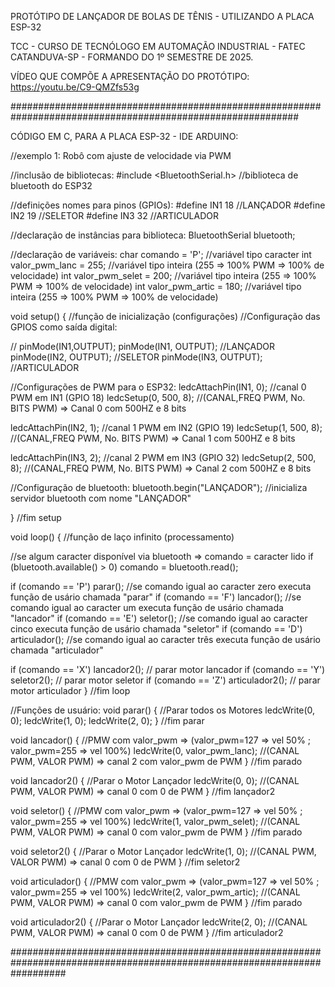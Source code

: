 PROTÓTIPO DE LANÇADOR DE BOLAS DE TÊNIS - UTILIZANDO A PLACA ESP-32

TCC - CURSO DE TECNÓLOGO EM AUTOMAÇÃO INDUSTRIAL - FATEC CATANDUVA-SP - FORMANDO DO 1º SEMESTRE DE 2025.

VÍDEO QUE COMPÕE A APRESENTAÇÃO DO PROTÓTIPO: https://youtu.be/C9-QMZfs53g 


############################################################################################################


CÓDIGO EM C, PARA A PLACA ESP-32 - IDE ARDUINO:

//exemplo 1: Robô com ajuste de velocidade via PWM

//inclusão de bibliotecas:
#include <BluetoothSerial.h>  //biblioteca de bluetooth do ESP32

//definições nomes para pinos (GPIOs):
#define IN1 18  //LANÇADOR
#define IN2 19  //SELETOR
#define IN3 32  //ARTICULADOR

//declaração de instâncias para biblioteca:
BluetoothSerial bluetooth;

//declaração de variáveis:
char comando = 'P';         //variável tipo caracter
int valor_pwm_lanc = 255;   //variável tipo inteira (255 => 100% PWM => 100% de velocidade)
int valor_pwm_selet = 200;  //variável tipo inteira (255 => 100% PWM => 100% de velocidade)
int valor_pwm_artic = 180;  //variável tipo inteira (255 => 100% PWM => 100% de velocidade)


void setup() {  //função de inicialização (configurações)
  //Configuração das GPIOS como saída digital:

  // pinMode(IN1,OUTPUT);
  pinMode(IN1, OUTPUT);  //LANÇADOR
  pinMode(IN2, OUTPUT);  //SELETOR
  pinMode(IN3, OUTPUT);  //ARTICULADOR


  //Configurações de PWM para o ESP32:
  ledcAttachPin(IN1, 0);  //canal 0 PWM em IN1 (GPIO 18)
  ledcSetup(0, 500, 8);   //(CANAL,FREQ PWM, No. BITS PWM) => Canal 0 com 500HZ e 8 bits

  ledcAttachPin(IN2, 1);  //canal 1 PWM em IN2 (GPIO 19)
  ledcSetup(1, 500, 8);   //(CANAL,FREQ PWM, No. BITS PWM) => Canal 1 com 500HZ e 8 bits

  ledcAttachPin(IN3, 2);  //canal 2 PWM em IN3 (GPIO 32)
  ledcSetup(2, 500, 8);   //(CANAL,FREQ PWM, No. BITS PWM) => Canal 2 com 500HZ e 8 bits



  //Configuração de bluetooth:
  bluetooth.begin("LANÇADOR");  //inicializa servidor bluetooth com nome "LANÇADOR"

}  //fim setup

void loop() {  //função de laço infinito (processamento)

  //se algum caracter disponível via bluetooth => comando = caracter lido
  if (bluetooth.available() > 0) comando = bluetooth.read();

  if (comando == 'P') parar();        //se comando igual ao caracter zero executa função de usário chamada "parar"
  if (comando == 'F') lancador();     //se comando igual ao caracter um executa função de usário chamada "lancador"
  if (comando == 'E') seletor();      //se comando igual ao caracter cinco executa função de usário chamada "seletor"
  if (comando == 'D') articulador();  //se comando igual ao caracter três executa função de usário chamada "articulador"

  if (comando == 'X') lancador2();     // parar motor lancador
  if (comando == 'Y') seletor2();      // parar motor seletor
  if (comando == 'Z') articulador2();  // parar motor articulador
}  //fim loop

//Funções de usuário:
void parar() {
  //Parar todos os Motores
  ledcWrite(0, 0);
  ledcWrite(1, 0);
  ledcWrite(2, 0);
}  //fim parar


void lancador() {
  //PMW com valor_pwm => (valor_pwm=127 => vel 50%  ; valor_pwm=255 => vel 100%)
  ledcWrite(0, valor_pwm_lanc);  //(CANAL PWM, VALOR PWM) => canal 2 com valor_pwm de PWM
}  //fim parado

void lancador2() {  //Parar o Motor Lançador
  ledcWrite(0, 0);  //(CANAL PWM, VALOR PWM) => canal 0 com 0 de PWM
}  //fim lançador2


void seletor() {
  //PMW com valor_pwm => (valor_pwm=127 => vel 50%  ; valor_pwm=255 => vel 100%)
  ledcWrite(1, valor_pwm_selet);  //(CANAL PWM, VALOR PWM) => canal 0 com valor_pwm de PWM
}  //fim parado

void seletor2() {   //Parar o Motor Lançador
  ledcWrite(1, 0);  //(CANAL PWM, VALOR PWM) => canal 0 com 0 de PWM
}  //fim seletor2


void articulador() {
  //PMW com valor_pwm => (valor_pwm=127 => vel 50%  ; valor_pwm=255 => vel 100%)
  ledcWrite(2, valor_pwm_artic);  //(CANAL PWM, VALOR PWM) => canal 0 com valor_pwm de PWM
}  //fim parado

void articulador2() {  //Parar o Motor Lançador
  ledcWrite(2, 0);     //(CANAL PWM, VALOR PWM) => canal 0 com 0 de PWM
}  //fim articulador2


##########################################################################################################################



